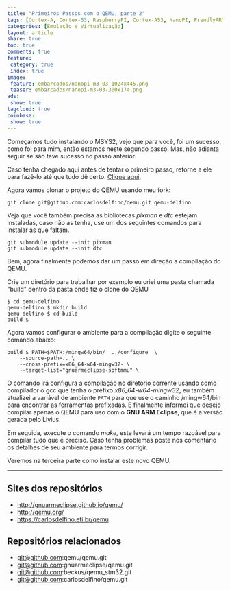 ```yaml
---
title: "Primeiros Passos com o QEMU, parte 2" 
tags: [Cortex-A, Cortex-53, RaspberryPI, Cortex-A53, NanoPI, FrendlyARM, ARM, Intel, TBB,  Emulação, Virtualização, KVM, QEMU, VMware, VirtualBox, VBox, Hiper-V, Xen, GNU ARM Eclipse, Eclipse, Windows, RTOS, uOS, ]
categories: [Emulação e Virtualização]
layout: article
share: true
toc: true
comments: true
feature:
 category: true
 index: true
image:
 feature: embarcados/nanopi-m3-03-1024x445.png
 teaser: embarcados/nanopi-m3-03-300x174.png
ads: 
 show: true
tagcloud: true
coinbase:
 show: true
---
```

Começamos tudo instalando o MSYS2, vejo que para você, foi um sucesso, como foi para mim, então estamos neste segundo passo. Mas, não adianta seguir se são teve sucesso no passo anterior.

<!--more-->

Caso tenha chegado aqui antes de tentar o primeiro passo, retorne a ele para fazê-lo até que tudo dê certo. [Clique aqui](http://carlosdelfino.eti.br/emula%C3%A7%C3%A3o%20e%20virtualiza%C3%A7%C3%A3o/Primeiros_Passos_com_o_QEMU-parte-1/ "Clique Aqui").

Agora vamos clonar o projeto do QEMU usando meu fork:

	git clone git@github.com:carlosdelfino/qemu.git qemu-delfino

Veja que você também precisa as bibliotecas *pixman* e *dtc* estejam instaladas, caso não as tenha, use um dos seguintes comandos para instalar as que faltam.

	git submodule update --init pixman
	git submodule update --init dtc

Bem, agora finalmente podemos dar um passo em direção a compilação do QEMU.

Crie um diretório para trabalhar por exemplo eu criei uma pasta chamada "build" dentro da pasta onde fiz o clone do QEMU 

	$ cd qemu-delfino
	qemu-delfino $ mkdir build
	qemu-delfino $ cd build
    build $

Agora vamos configurar o ambiente para a compilação digite o seguinte comando abaixo:

	build $ PATH=$PATH:/mingw64/bin/  ../configure  \
		--source-path=.. \
		--cross-prefix=x86_64-w64-mingw32- \
		--target-list="gnuarmeclipse-softmmu" \

O comando irá configura a compilação no diretório corrente usando como compilador o gcc que tenha o prefixo *x86_64-w64-mingw32*, eu também atualizei a variável de ambiente `PATH` para que use o caminho /mingw64/bin para encontrar as ferramentas prefixadas. E finalmente informei que desejo compilar apenas o QEMU para uso com o **GNU ARM Eclipse**, que é a versão gerada pelo Livius.

Em seguida, execute o comando *make*, este levará um tempo razoável para compilar tudo que é preciso. Caso tenha problemas poste nos comentário os detalhes de seu ambiente para termos corrigir.

Veremos na terceira parte como instalar este novo QEMU.

-----------------------------------------------

## Sites dos repositórios

 * http://gnuarmeclipse.github.io/qemu/
 * http://qemu.org/
 * https://carlosdelfino.eti.br/qemu

## Repositórios relacionados

 * git@github.com:qemu/qemu.git
 * git@github.com:gnuarmeclipse/qemu.git
 * git@github.com:beckus/qemu_stm32.git
 * git@github.com:carlosdelfino/qemu.git